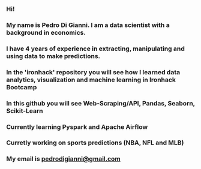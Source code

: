 ### Hi!
### My name is Pedro Di Gianni. I am a data scientist with a background in economics.
### I have 4 years of experience in extracting, manipulating and using data to make predictions.
### In the 'ironhack' repository you will see how I learned data analytics, visualization and machine learning in Ironhack Bootcamp

### In this github you will see Web-Scraping/API, Pandas, Seaborn, Scikit-Learn

### Currently learning Pyspark and Apache Airflow
### Curretly working on sports predictions (NBA, NFL and MLB)

### My email is pedrodigianni@gmail.com

<!--
**pedrodgn/pedrodgn** is a ✨ _special_ ✨ repository because its `README.md` (this file) appears on your GitHub profile.

Here are some ideas to get you started:

- 🔭 I’m currently working on ...
- 🌱 I’m currently learning ...
- 👯 I’m looking to collaborate on ...
- 🤔 I’m looking for help with ...
- 💬 Ask me about ...
- 📫 How to reach me: ...
- 😄 Pronouns: ...
- ⚡ Fun fact: ...
-->
